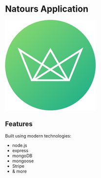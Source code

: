 # Natours Application

![Natours Logo](/public/img/logo-green-round.png)

## Features

Built using modern technologies:

- node.js
- express
- mongoDB
- mongoose
- Stripe
- & more
